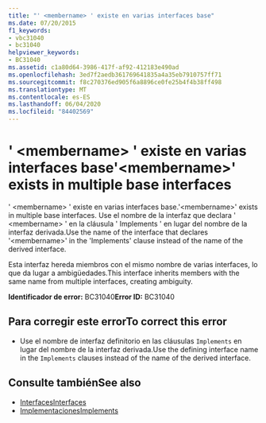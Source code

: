 ```yaml
---
title: "' <membername> ' existe en varias interfaces base"
ms.date: 07/20/2015
f1_keywords:
- vbc31040
- bc31040
helpviewer_keywords:
- BC31040
ms.assetid: c1a80d64-3986-417f-af92-412183e490ad
ms.openlocfilehash: 3ed7f2aedb361769641835a4a35eb7910757ff71
ms.sourcegitcommit: f8c270376ed905f6a8896ce0fe25b4f4b38ff498
ms.translationtype: MT
ms.contentlocale: es-ES
ms.lasthandoff: 06/04/2020
ms.locfileid: "84402569"
---
```

# <a name="membername-exists-in-multiple-base-interfaces"></a><span data-ttu-id="a19ea-102">' \<membername> ' existe en varias interfaces base</span><span class="sxs-lookup"><span data-stu-id="a19ea-102">'\<membername>' exists in multiple base interfaces</span></span>
<span data-ttu-id="a19ea-103">' \<membername> ' existe en varias interfaces base.</span><span class="sxs-lookup"><span data-stu-id="a19ea-103">'\<membername>' exists in multiple base interfaces.</span></span> <span data-ttu-id="a19ea-104">Use el nombre de la interfaz que declara ' \<membername> ' en la cláusula ' Implements ' en lugar del nombre de la interfaz derivada.</span><span class="sxs-lookup"><span data-stu-id="a19ea-104">Use the name of the interface that declares '\<membername>' in the 'Implements' clause instead of the name of the derived interface.</span></span>  
  
 <span data-ttu-id="a19ea-105">Esta interfaz hereda miembros con el mismo nombre de varias interfaces, lo que da lugar a ambigüedades.</span><span class="sxs-lookup"><span data-stu-id="a19ea-105">This interface inherits members with the same name from multiple interfaces, creating ambiguity.</span></span>  
  
 <span data-ttu-id="a19ea-106">**Identificador de error:** BC31040</span><span class="sxs-lookup"><span data-stu-id="a19ea-106">**Error ID:** BC31040</span></span>  
  
## <a name="to-correct-this-error"></a><span data-ttu-id="a19ea-107">Para corregir este error</span><span class="sxs-lookup"><span data-stu-id="a19ea-107">To correct this error</span></span>  
  
- <span data-ttu-id="a19ea-108">Use el nombre de interfaz definitorio en las cláusulas `Implements` en lugar del nombre de la interfaz derivada.</span><span class="sxs-lookup"><span data-stu-id="a19ea-108">Use the defining interface name in the `Implements` clauses instead of the name of the derived interface.</span></span>  
  
## <a name="see-also"></a><span data-ttu-id="a19ea-109">Consulte también</span><span class="sxs-lookup"><span data-stu-id="a19ea-109">See also</span></span>

- [<span data-ttu-id="a19ea-110">Interfaces</span><span class="sxs-lookup"><span data-stu-id="a19ea-110">Interfaces</span></span>](../programming-guide/language-features/interfaces/index.md)
- [<span data-ttu-id="a19ea-111">Implementaciones</span><span class="sxs-lookup"><span data-stu-id="a19ea-111">Implements</span></span>](../language-reference/statements/implements-clause.md)

